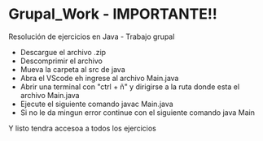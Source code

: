 # Grupal_Work - IMPORTANTE!!
Resolución de ejercicios en Java - Trabajo grupal
* Descargue el archivo .zip
* Descomprimir el archivo
* Mueva la carpeta al src de java
* Abra el VScode eh ingrese al archivo Main.java
* Abrir una terminal con "ctrl + ñ" y dirigirse a la ruta donde esta el archivo Main.java
* Ejecute el siguiente comando
  javac Main.java
* Si no le da mingun error continue con el siguiente comando
  java Main

Y listo tendra accesoa a todos los ejercicios
